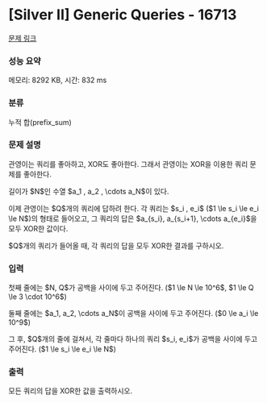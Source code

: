 # [Silver II] Generic Queries - 16713 

[문제 링크](https://www.acmicpc.net/problem/16713) 

### 성능 요약

메모리: 8292 KB, 시간: 832 ms

### 분류

누적 합(prefix_sum)

### 문제 설명

<p>관영이는 쿼리를 좋아하고, XOR도 좋아한다. 그래서 관영이는 XOR을 이용한 쿼리 문제를 좋아한다.</p>

<p>길이가 $N$인 수열 $a_1 , a_2 , \cdots a_N$이 있다. </p>

<p>이제 관영이는 $Q$개의 쿼리에 답하려 한다. 각 쿼리는 $s_i , e_i$ ($1 \le s_i \le e_i \le N$)의 형태로 들어오고, 그 쿼리의 답은 $a_{s_i}, a_{s_i+1}, \cdots a_{e_i}$을 모두 XOR한 값이다. </p>

<p>$Q$개의 쿼리가 들어올 때, 각 쿼리의 답을 모두 XOR한 결과를 구하시오. </p>

### 입력 

 <p>첫째 줄에는 $N, Q$가 공백을 사이에 두고 주어진다. ($1 \le N \le 10^6$, $1 \le Q \le 3 \cdot 10^6$)</p>

<p>둘째 줄에는 $a_1, a_2, \cdots a_N$이 공백을 사이에 두고 주어진다. ($0 \le a_i \le 10^9$)</p>

<p>그 후, $Q$개의 줄에 걸쳐서, 각 줄마다 하나의 쿼리 $s_i, e_i$가 공백을 사이에 두고 주어진다. ($1 \le s_i \le e_i \le N$) </p>

### 출력 

 <p>모든 쿼리의 답을 XOR한 값을 출력하시오. </p>

